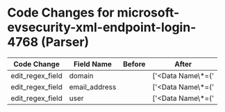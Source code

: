 # Code Changes for microsoft-evsecurity-xml-endpoint-login-4768 (Parser)

| Code Change | Field Name | Before | After |
|-------------|------------|--------|-------|
| edit_regex_field | domain |  | ['<Data Name\\*=(\'|")TargetDomainName(\'|")>(?=\w)({domain}[^<]+)</Data>', '<Data Name\\*=(\'|")TargetUserName(\'|")>\s*(?=\w)([^"\'<]+?(\'|"))?(({email_address}([A-Za-z0-9]+[!#$%&\'+-\/=?^_`~])*[A-Za-z0-9]+@[^\]\s"\\,\|<]+\.[^\]\s<"\\,\|]+)|(-|NA|({user}[\w\.\-\!\#\^\~]{1,40}\$?))\s*(@({domain}[^@<=]+))?)"?<\/Data>'] |
| edit_regex_field | email_address |  | ['<Data Name\\*=(\'|")TargetUserName(\'|")>\s*(?=\w)([^"\'<]+?(\'|"))?(({email_address}([A-Za-z0-9]+[!#$%&\'+-\/=?^_`~])*[A-Za-z0-9]+@[^\]\s"\\,\|<]+\.[^\]\s<"\\,\|]+)|(-|NA|({user}[\w\.\-\!\#\^\~]{1,40}\$?))\s*(@({domain}[^@<=]+))?)"?<\/Data>'] |
| edit_regex_field | user |  | ['<Data Name\\*=(\'|")TargetUserName(\'|")>\s*(?=\w)([^"\'<]+?(\'|"))?(({email_address}([A-Za-z0-9]+[!#$%&\'+-\/=?^_`~])*[A-Za-z0-9]+@[^\]\s"\\,\|<]+\.[^\]\s<"\\,\|]+)|(-|NA|({user}[\w\.\-\!\#\^\~]{1,40}\$?))\s*(@({domain}[^@<=]+))?)"?<\/Data>', 'Account Name(:|=)\s*(\\t|\\r|\\n)*(-|NA|({user}[\w\.\-\!\#\^\~]{1,40}\$?))(?:@.+?)?[\s;]*(\\t|\\r|\\n)*"?\s*Supplied Realm Name'] |